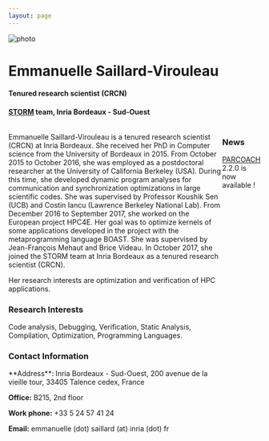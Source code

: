```yaml
---
layout: page
---
```


<div class="page-header row">
<div class="col-sm-2 prof-picture"><img src="{{site.baseurl}}/resources/moi3.png" title="photo"/></div>
<div class="col-sm-10"><h1>Emmanuelle Saillard-Virouleau</h1></div>
<div class="col-sm-10"><h4>Tenured research scientist (CRCN)</h4></div>
<div class="col-sm-10"><h4> <a href="https://team.inria.fr/storm/" target="_blank">STORM</a> team, Inria Bordeaux - Sud-Ouest </h4></div>
</div>



<div style="display: flex; flex-direction:row;">

<div class="col-xs-16 col-sm-16 col-md-8 col-lg-8 col-xl-8">

<p>Emmanuelle Saillard-Virouleau is a tenured research scientist (CRCN) at Inria Bordeaux. She received her PhD in Computer science from the University of Bordeaux in 2015.
From October 2015 to October 2016, she was employed as a postdoctoral researcher at the University of California Berkeley (USA). During this time, she developed dynamic program analyses for communication and synchronization optimizations in large scientific codes. She  was supervised by Professor Koushik Sen (UCB) and Costin Iancu (Lawrence Berkeley National Lab).
From December 2016 to September 2017, she worked on the European project HPC4E. Her goal was to optimize kernels of some applications developed in the project with the metaprogramming language BOAST. She was supervised by Jean-François Mehaut and Brice Videau. 
In October 2017, she joined the STORM team at Inria Bordeaux as a tenured research scientist (CRCN).
</p>
<p>Her research interests are optimization and verification of HPC applications.</p> 



<div class="panel panel-info" markdown="1">
  <div class="panel-heading">
    <h3 class="panel-title">Research Interests</h3>
  </div>
  <div class="panel-body">
Code analysis, Debugging, Verification, Static Analysis, Compilation, Optimization, Programming Languages.
  </div>
</div>


<div class="panel panel-info" markdown="1">
  <div class="panel-heading">
    <h3 class="panel-title"><span class="glyphicon glyphicon-envelope"></span> Contact Information</h3>
  </div>
  <div class="panel-body">
<p  markdown="1">**Address**: Inria Bordeaux - Sud-Ouest, 200 avenue de la vieille tour, 33405 Talence cedex, France</p>
<p><b>Office:</b> B215, 2nd floor </p>
<p><b>Work phone:</b> +33 5 24 57 41 24 </p>
<p><b>Email:</b> emmanuelle (dot) saillard (at) inria (dot) fr </p>
  </div>
</div>


</div>





<div class="col-xs-8 col-sm-8 col-md-4 col-lg-4 col-xl-4">

<div class="panel panel-danger" markdown="1">
  <div class="panel-heading">
    <h3 class="panel-title">News</h3>
  </div>
  <div class="panel-body">

  <a href="https://parcoach.github.io/">PARCOACH</a> 2.2.0 is now available !

  </div>


</div>

</div>
</div>
